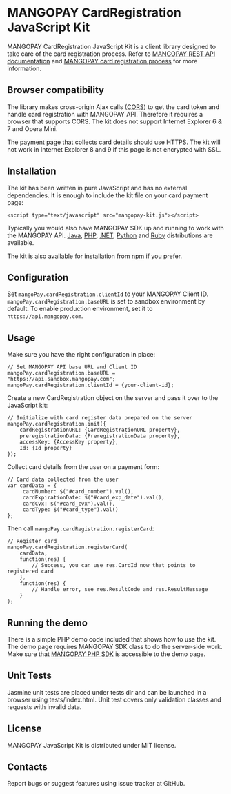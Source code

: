 MANGOPAY CardRegistration JavaScript Kit
=================================================
MANGOPAY CardRegistration JavaScript Kit is a client library designed to take care of the card registration process.
Refer to [MANGOPAY REST API documentation](http://docs.mangopay.com/api-references/) and 
[MANGOPAY card registration process](http://docs.mangopay.com/api-references/card-registration/) for more information.

Browser compatibility
-------------------------------------------------
The library makes cross-origin Ajax calls ([CORS](http://en.wikipedia.org/wiki/Cross-origin_resource_sharing))
to get the card token and handle card registration with MANGOPAY API. Therefore it requires a browser that supports CORS.
The kit does not support Internet Explorer 6 & 7 and Opera Mini.

The payment page that collects card details should use HTTPS. The kit will not work in Internet Explorer 8 and 9
if this page is not encrypted with SSL.

Installation
-------------------------------------------------
The kit has been written in pure JavaScript and has no external dependencies. It is enough to include the kit file 
on your card payment page:

    <script type="text/javascript" src="mangopay-kit.js"></script>

Typically you would also have MANGOPAY SDK up and running to work with the MANGOPAY API. 
[Java](https://github.com/Mangopay/mangopay2-java-sdk), [PHP](https://github.com/MangoPay/mangopay2-php-sdk), [.NET](https://github.com/Mangopay/mangopay2-net-sdk), [Python](https://github.com/MangoPay/mangopay2-python-sdk) and [Ruby](https://github.com/Mangopay/mangopay2-ruby-sdk) 
distributions are available.

The kit is also available for installation from [npm](https://www.npmjs.com/package/mangopay-cardregistration-js-kit) if you prefer.

Configuration
-------------------------------------------------
Set `mangoPay.cardRegistration.clientId` to your MANGOPAY Client ID. `mangoPay.cardRegistration.baseURL` is set to 
sandbox environment by default. To enable production environment, set it to `https://api.mangopay.com`.

Usage
-------------------------------------------------
Make sure you have the right configuration in place:

    // Set MANGOPAY API base URL and Client ID
    mangoPay.cardRegistration.baseURL = "https://api.sandbox.mangopay.com";
    mangoPay.cardRegistration.clientId = {your-client-id};

Create a new CardRegistration object on the server and pass it over to the JavaScript kit:

    // Initialize with card register data prepared on the server
    mangoPay.cardRegistration.init({
        cardRegistrationURL: {CardRegistrationURL property}, 
        preregistrationData: {PreregistrationData property}, 
        accessKey: {AccessKey property},
        Id: {Id property}
    });

Collect card details from the user on a payment form:

    // Card data collected from the user
    var cardData = {
         cardNumber: $("#card_number").val(), 
         cardExpirationDate: $("#card_exp_date").val(), 
         cardCvx: $("#card_cvx").val(),
         cardType: $("#card_type").val()
    };

Then call `mangoPay.cardRegistration.registerCard`:

    // Register card
    mangoPay.cardRegistration.registerCard(
        cardData, 
        function(res) {
            // Success, you can use res.CardId now that points to registered card
        },
        function(res) {
            // Handle error, see res.ResultCode and res.ResultMessage
        }
    );


Running the demo
-------------------------------------------------
There is a simple PHP demo code included that shows how to use the kit. The demo page requires MANGOPAY SDK class 
to do the server-side work. Make sure that [MANGOPAY PHP SDK](https://github.com/MangoPay/mangopay2-php-sdk) is accessible to the demo page.

Unit Tests
-------------------------------------------------
Jasmine unit tests are placed under tests dir and can be launched in a browser using tests/index.html.
Unit test covers only validation classes and requests with invalid data.

License
-------------------------------------------------
MANGOPAY JavaScript Kit is distributed under MIT license.

Contacts
-------------------------------------------------
Report bugs or suggest features using issue tracker at GitHub.
